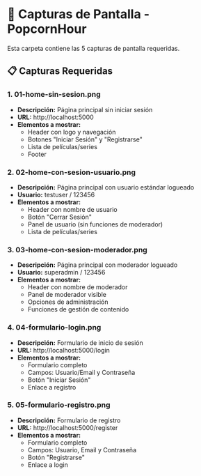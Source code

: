 # 📸 Capturas de Pantalla - PopcornHour

Esta carpeta contiene las 5 capturas de pantalla requeridas.

## 📋 Capturas Requeridas

### 1. 01-home-sin-sesion.png
- **Descripción:** Página principal sin iniciar sesión
- **URL:** http://localhost:5000
- **Elementos a mostrar:**
  - Header con logo y navegación
  - Botones "Iniciar Sesión" y "Registrarse"
  - Lista de películas/series
  - Footer

### 2. 02-home-con-sesion-usuario.png
- **Descripción:** Página principal con usuario estándar logueado
- **Usuario:** testuser / 123456
- **Elementos a mostrar:**
  - Header con nombre de usuario
  - Botón "Cerrar Sesión"
  - Panel de usuario (sin funciones de moderador)
  - Lista de películas/series

### 3. 03-home-con-sesion-moderador.png
- **Descripción:** Página principal con moderador logueado
- **Usuario:** superadmin / 123456
- **Elementos a mostrar:**
  - Header con nombre de moderador
  - Panel de moderador visible
  - Opciones de administración
  - Funciones de gestión de contenido

### 4. 04-formulario-login.png
- **Descripción:** Formulario de inicio de sesión
- **URL:** http://localhost:5000/login
- **Elementos a mostrar:**
  - Formulario completo
  - Campos: Usuario/Email y Contraseña
  - Botón "Iniciar Sesión"
  - Enlace a registro

### 5. 05-formulario-registro.png
- **Descripción:** Formulario de registro
- **URL:** http://localhost:5000/register
- **Elementos a mostrar:**
  - Formulario completo
  - Campos: Usuario, Email y Contraseña
  - Botón "Registrarse"
  - Enlace a login

